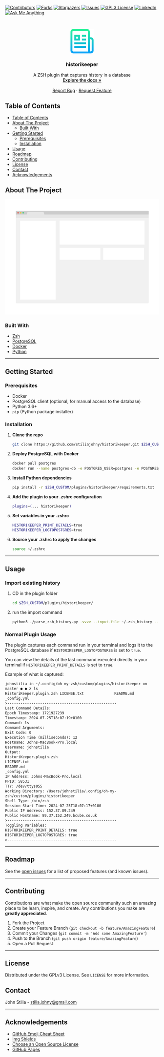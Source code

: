 
[![Contributors][contributors-shield]][contributors-url]
[![Forks][forks-shield]][forks-url]
[![Stargazers][stars-shield]][stars-url]
[![Issues][issues-shield]][issues-url]
[![GPL3 License][license-shield]][license-url]
[![LinkedIn][linkedin-shield]][linkedin-url]
[![Ask Me Anything][ask-me-anything]][personal-page]

<!-- PROJECT LOGO -->
<br />
<p align="center">
  <a href="https://github.com/stiliajohny/historikeeper">
    <img src="https://raw.githubusercontent.com/stiliajohny/historikeeper/main/.assets/logo.png" alt="Main Logo" width="80" height="80">
  </a>

  <h3 align="center">historikeeper</h3>

  <p align="center">
    A ZSH plugin that captures history in a database
    <br />
    <a href="./README.md"><strong>Explore the docs »</strong></a>
    <br />
    <br />
    <a href="https://github.com/stiliajohny/historikeeper/issues/new?labels=i%3A+bug&template=1-bug-report.md">Report Bug</a>
    ·
    <a href="https://github.com/stiliajohny/historikeeper/issues/new?labels=i%3A+enhancement&template=2-feature-request.md">Request Feature</a>
  </p>
</p>

<!-- TABLE OF CONTENTS -->

## Table of Contents

- [Table of Contents](#table-of-contents)
- [About The Project](#about-the-project)
  - [Built With](#built-with)
- [Getting Started](#getting-started)
  - [Prerequisites](#prerequisites)
  - [Installation](#installation)
- [Usage](#usage)
- [Roadmap](#roadmap)
- [Contributing](#contributing)
- [License](#license)
- [Contact](#contact)
- [Acknowledgements](#acknowledgements)

<!-- ABOUT THE PROJECT -->

## About The Project

[![historikeeper Screen Shot][product-screenshot]](./.assets/screenshot.png)

### Built With

- [Zsh](https://www.zsh.org)
- [PostgreSQL](https://www.postgresql.org)
- [Docker](https://www.docker.com)
- [Python](https://www.python.org)

---

<!-- GETTING STARTED -->

## Getting Started

### Prerequisites

- Docker
- PostgreSQL client (optional, for manual access to the database)
- Python 3.6+ 
- `pip` (Python package installer)

### Installation

1. **Clone the repo**

   ```sh
   git clone https://github.com/stiliajohny/historikeeper.git $ZSH_CUSTOM/plugins/historikeeper
   ```

2. **Deploy PostgreSQL with Docker**

   ```sh
   docker pull postgres
   docker run --name postgres-db -e POSTGRES_USER=postgres -e POSTGRES_PASSWORD=mysecretpassword -e POSTGRES_DB=histori_keeper -p 5432:5432 -d postgres
   ```

3. **Install Python dependencies**

   ```sh
   pip install -r $ZSH_CUSTOM/plugins/historikeeper/requirements.txt
   ```

4. **Add the plugin to your .zshrc configuration**

   ```sh
   plugins=(... historikeeper)
   ```

5. **Set variables in your .zshrc**

   ```sh
   HISTORIKEEPER_PRINT_DETAILS=true
   HISTORIKEEPER_LOGTOPOSTGRES=true
   ```

6. **Source your .zshrc to apply the changes**

   ```sh
   source ~/.zshrc
   ```

---

## Usage

### Import existing history 

1. CD in the plugin folder 
   ```bash
   cd $ZSH_CUSTOM/plugins/historikeeper/
   ```
1. run the import command 
   ```bash 
   python3 ./parse_zsh_history.py -vvvv --input-file ~/.zsh_history --pg-host localhost --pg-port 5432 --pg-user postgres --pg-password mysecretpassword --pg-db histori_keeper
   ```

### Normal Plugin Usage
The plugin captures each command run in your terminal and logs it to the PostgreSQL database if `HISTORIKEEPER_LOGTOPOSTGRES` is set to `true`. 

You can view the details of the last command executed directly in your terminal if `HISTORIKEEPER_PRINT_DETAILS` is set to `true`.

Example of what is captured:
```shell
johnstilia in ~/.config/oh-my-zsh/custom/plugins/historikeeper on master ● ● λ ls
HistoriKeeper.plugin.zsh LICENSE.txt              README.md                _config.yml
>--------------------------------------------------
Last Command Details:
Epoch Timestamp: 1721927239
Timestamp: 2024-07-25T18:07:19+0100
Command: ls
Command Arguments:
Exit Code: 0
Execution Time (milliseconds): 12
Hostname: Johns-MacBook-Pro.local
Username: johnstilia
Output:
HistoriKeeper.plugin.zsh
LICENSE.txt
README.md
_config.yml
IP Address: Johns-MacBook-Pro.local
PPID: 58531
TTY: /dev/ttys055
Working Directory: /Users/johnstilia/.config/oh-my-zsh/custom/plugins/historikeeper
Shell Type: /bin/zsh
Session Start Time: 2024-07-25T18:07:17+0100
Public IP Address: 152.37.89.249
Public Hostname: 89.37.152.249.bcube.co.uk
>--------------------------------------------------
Toggling Variables:
HISTORIKEEPER_PRINT_DETAILS: true
HISTORIKEEPER_LOGTOPOSTGRES: true
>--------------------------------------------------
```

---

## Roadmap

See the [open issues](https://github.com/stiliajohny/historikeeper/issues) for a list of proposed features (and known issues).

---

## Contributing

Contributions are what make the open source community such an amazing place to be learn, inspire, and create. Any contributions you make are **greatly appreciated**.

1. Fork the Project
2. Create your Feature Branch (`git checkout -b feature/AmazingFeature`)
3. Commit your Changes (`git commit -m 'Add some AmazingFeature'`)
4. Push to the Branch (`git push origin feature/AmazingFeature`)
5. Open a Pull Request

---

## License

Distributed under the GPLv3 License. See `LICENSE` for more information.

## Contact

John Stilia - stilia.johny@gmail.com

---

## Acknowledgements

- [GitHub Emoji Cheat Sheet](https://www.webpagefx.com/tools/emoji-cheat-sheet)
- [Img Shields](https://shields.io)
- [Choose an Open Source License](https://choosealicense.com)
- [GitHub Pages](https://pages.github.com)

<!-- MARKDOWN LINKS & IMAGES -->
<!-- https://www.markdownguide.org/basic-syntax/#reference-style-links -->

[contributors-shield]: https://img.shields.io/github/contributors/stiliajohny/historikeeper.svg?style=for-the-badge
[contributors-url]: https://github.com/stiliajohny/historikeeper/graphs/contributors
[forks-shield]: https://img.shields.io/github/forks/stiliajohny/historikeeper.svg?style=for-the-badge
[forks-url]: https://github.com/stiliajohny/historikeeper/network/members
[stars-shield]: https://img.shields.io/github/stars/stiliajohny/historikeeper.svg?style=for-the-badge
[stars-url]: https://github.com/stiliajohny/historikeeper/stargazers
[issues-shield]: https://img.shields.io/github/issues/stiliajohny/historikeeper.svg?style=for-the-badge
[issues-url]: https://github.com/stiliajohny/historikeeper/issues
[license-shield]: https://img.shields.io/github/license/stiliajohny/historikeeper?style=for-the-badge
[license-url]: https://github.com/stiliajohny/historikeeper/blob/master/LICENSE.txt
[linkedin-shield]: https://img.shields.io/badge/-LinkedIn-black.svg?style=for-the-badge&logo=linkedin&colorB=555
[linkedin-url]: https://linkedin.com/in/john.stilia/
[product-screenshot]: .assets/screenshot.png
[ask-me-anything]: https://img.shields.io/badge/Ask%20me-anything-1abc9c.svg?style=for-the-badge
[personal-page]: https://github.com/stiliajohny
